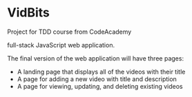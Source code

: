 # VidBits
Project for TDD course from CodeAcademy

full-stack JavaScript web application.

The final version of the web application will have three pages:

* A landing page that displays all of the videos with their title
* A page for adding a new video with title and description
* A page for viewing, updating, and deleting existing videos
